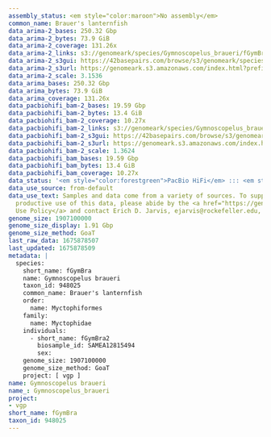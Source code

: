 ```yaml
---
assembly_status: <em style="color:maroon">No assembly</em>
common_name: Brauer's lanternfish
data_arima-2_bases: 250.32 Gbp
data_arima-2_bytes: 73.9 GiB
data_arima-2_coverage: 131.26x
data_arima-2_links: s3://genomeark/species/Gymnoscopelus_braueri/fGymBra2/genomic_data/arima/<br>
data_arima-2_s3gui: https://42basepairs.com/browse/s3/genomeark/species/Gymnoscopelus_braueri/fGymBra2/genomic_data/arima/
data_arima-2_s3url: https://genomeark.s3.amazonaws.com/index.html?prefix=species/Gymnoscopelus_braueri/fGymBra2/genomic_data/arima/
data_arima-2_scale: 3.1536
data_arima_bases: 250.32 Gbp
data_arima_bytes: 73.9 GiB
data_arima_coverage: 131.26x
data_pacbiohifi_bam-2_bases: 19.59 Gbp
data_pacbiohifi_bam-2_bytes: 13.4 GiB
data_pacbiohifi_bam-2_coverage: 10.27x
data_pacbiohifi_bam-2_links: s3://genomeark/species/Gymnoscopelus_braueri/fGymBra2/genomic_data/pacbio_hifi/<br>
data_pacbiohifi_bam-2_s3gui: https://42basepairs.com/browse/s3/genomeark/species/Gymnoscopelus_braueri/fGymBra2/genomic_data/pacbio_hifi/
data_pacbiohifi_bam-2_s3url: https://genomeark.s3.amazonaws.com/index.html?prefix=species/Gymnoscopelus_braueri/fGymBra2/genomic_data/pacbio_hifi/
data_pacbiohifi_bam-2_scale: 1.3624
data_pacbiohifi_bam_bases: 19.59 Gbp
data_pacbiohifi_bam_bytes: 13.4 GiB
data_pacbiohifi_bam_coverage: 10.27x
data_status: '<em style="color:forestgreen">PacBio HiFi</em> ::: <em style="color:forestgreen">Arima</em>'
data_use_source: from-default
data_use_text: Samples and data come from a variety of sources. To support fair and
  productive use of this data, please abide by the <a href="https://genome10k.soe.ucsc.edu/data-use-policies/">Data
  Use Policy</a> and contact Erich D. Jarvis, ejarvis@rockefeller.edu, with any questions.
genome_size: 1907100000
genome_size_display: 1.91 Gbp
genome_size_method: GoaT
last_raw_data: 1675878507
last_updated: 1675878509
metadata: |
  species:
    short_name: fGymBra
    name: Gymnoscopelus braueri
    taxon_id: 948025
    common_name: Brauer's lanternfish
    order:
      name: Myctophiformes
    family:
      name: Myctophidae
    individuals:
      - short_name: fGymBra2
        biosample_id: SAMEA12815494
        sex:
    genome_size: 1907100000
    genome_size_method: GoaT
    project: [ vgp ]
name: Gymnoscopelus braueri
name_: Gymnoscopelus_braueri
project:
- vgp
short_name: fGymBra
taxon_id: 948025
---
```

